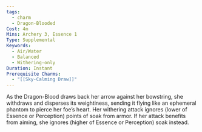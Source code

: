 ```yaml
---
tags:
  - charm
  - Dragon-Blooded
Cost: 4m
Mins: Archery 3, Essence 1
Type: Supplemental
Keywords:
  - Air/Water
  - Balanced
  - Withering-only
Duration: Instant
Prerequisite Charms:
  - "[[Sky-Calming Draw]]"
---
```

As the Dragon-Blood draws back her arrow against her bowstring, she withdraws and disperses its weightiness, sending it flying like an ephemeral phantom to pierce her foe’s heart. Her withering attack ignores (lower of Essence or Perception) points of soak from armor. If her attack benefits from aiming, she ignores (higher of Essence or Perception) soak instead.